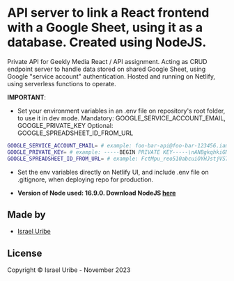 # API server to link a React frontend with a Google Sheet, using it as a database. Created using NodeJS.
Private API for Geekly Media React / API assignment. Acting as CRUD endpoint server to handle data stored on shared Google Sheet, using Google "service account" authentication.
Hosted and running on Netlify, using serverless functions to operate.

**IMPORTANT**:
- Set your environment variables in an .env file on repository's root folder, to use it in dev mode.
Mandatory: GOOGLE_SERVICE_ACCOUNT_EMAIL, GOOGLE_PRIVATE_KEY
Optional: GOOGLE_SPREADSHEET_ID_FROM_URL

```bash
GOOGLE_SERVICE_ACCOUNT_EMAIL= # example: foo-bar-api@foo-bar-123456.iam.gserviceaccount.com
GOOGLE_PRIVATE_KEY= # example: -----BEGIN PRIVATE KEY-----\nANBgkqhkiGMIIBADIEvA etc etc... (long key)
GOOGLE_SPREADSHEET_ID_FROM_URL= # example: FctMpu_reo510abcuiOYHJstjVS7mZhgVw-3lTit4pvp
```

- Set the env variables directly on Netlify UI, and include .env file on .gitignore, when deploying repo for production.

- **Version of Node used: 16.9.0. Download NodeJS [here](https://nodejs.org/en/)**

## Made by
- [Israel Uribe](https://github.com/MrIsrael)

## License
Copyright © Israel Uribe - November 2023
